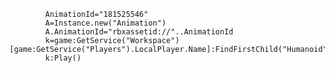 			AnimationId="181525546"
			A=Instance.new("Animation")
			A.AnimationId="rbxassetid://"..AnimationId
			k=game:GetService("Workspace")[game:GetService("Players").LocalPlayer.Name]:FindFirstChild("Humanoid"):LoadAnimation(A)
			k:Play()
